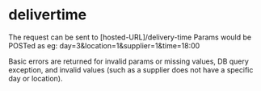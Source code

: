 # delivertime
The request can be sent to [hosted-URL]/delivery-time
Params would be POSTed as eg:
day=3&location=1&supplier=1&time=18:00

Basic errors are returned for invalid params or missing values, DB query exception, and invalid values (such as a supplier does not have a specific day or location).
